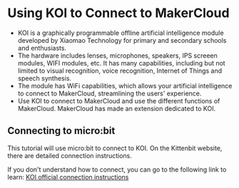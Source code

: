 # Using KOI to Connect to MakerCloud
- KOI is a graphically programmable offline artificial intelligence module developed by Xiaomao Technology for primary and secondary schools and enthusiasts. 
- The hardware includes lenses, microphones, speakers, IPS screeen modules, WIFI modules, etc. It has many capabilities, including but not limited to visual recognition, voice recognition, Internet of Things and speech synthesis.
- The module has WiFi capabilities, which allows your artificial intelligence to connect to MakerCloud, streamlining the users' experience.
- Use KOI to connect to MakerCloud and use the different functions of MakerCloud. MakerCloud has made an extension dedicated to KOI.

## Connecting to micro:bit
This tutorial will use micro:bit to connect to KOI. On the Kittenbit website, there are detailed connection instructions.

If you don't understand how to connect, you can go to the following link to learn:
[KOI official connection instructions](https://kittenbothk.readthedocs.io/en/latest/functional_module/AI%20Cam/makecodeQs.html)



